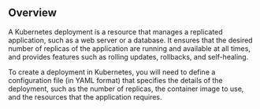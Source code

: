## Overview
A Kubernetes deployment is a resource that manages a replicated application, such as a web server or a database. It ensures that the desired number of replicas of the application are running and available at all times, and provides features such as rolling updates, rollbacks, and self-healing.

To create a deployment in Kubernetes, you will need to define a configuration file (in YAML format) that specifies the details of the deployment, such as the number of replicas, the container image to use, and the resources that the application requires.

